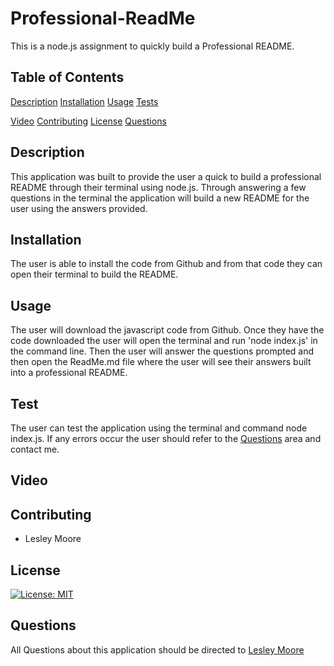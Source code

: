 # Professional-ReadMe

This is a node.js assignment to quickly build a Professional README. 

## Table of Contents 

 [Description](#Description)
 [Installation](#Installation)
 [Usage](#Usage)
 [Tests](#Tests)
 
 [Video](#Video)
 [Contributing](#Contributing)
 [License](#License)
 [Questions](#Questions)

 ## Description

 This application was built to provide the user a quick to build a professional README through their terminal using node.js. Through answering a few questions in the terminal the application will build a new README for the user using the answers provided. 

 ## Installation 

 The user is able to install the code from Github and from that code they can open their terminal to build the README. 

 ## Usage 

 The user will download the javascript code from Github. Once they have the code downloaded the user will open the terminal and run 'node index.js' in the command line. Then the user will answer the questions prompted and then open the ReadMe.md file where the user will see their answers built into a professional README. 

 ## Test 

 The user can test the application using the terminal and command node index.js. If any errors occur the user should refer to the [Questions](#Questions) area and contact me.

 ## Video 

 ## Contributing 

   * Lesley Moore 

 ## License

   [![License: MIT](https://img.shields.io/badge/License-MIT-yellow.svg)](https://opensource.org/licenses/MIT)

 ## Questions

  All Questions about this application should be directed to [Lesley Moore](https://github.com/lesleymoore)